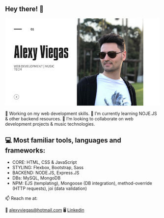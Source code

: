 ## Hey there! 👋

![image](https://github.com/a-gva/a-gva/blob/main/portfolio-cover-sm.png)


🔭 Working on my web development skills.
🌱 I’m currently learning NOJE.JS & other backend resources.
👯 I’m looking to collaborate on web development projects & music technologies.

## 💻 Most familiar tools, languages and frameworks:
*   CORE:     HTML, CSS & JavaScript
*   STYLING:  Flexbox, Bootstrap, Sass
*   BACKEND:  NODE.JS, Express.JS
*   DBs:      MySQL, MongoDB
*   NPM:      EJS (templating), Mongoose (DB integration), method-override (HTTP requests), joi (data validation)


📫 Reach me at:

📧 [alexyviegas@hotmail.com](alexyviegas@hotmail.com)
🖥️ [Linkedin](https://www.linkedin.com/in/alexy-viegas-806ba571/)
